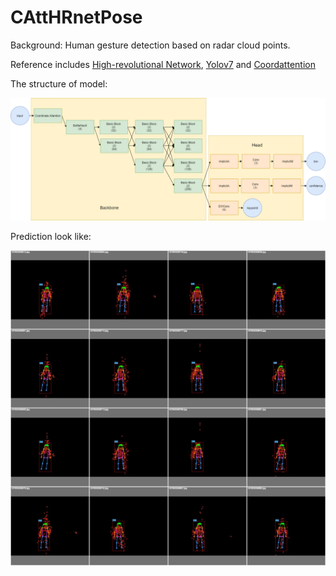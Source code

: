 # CAttHRnetPose

Background: Human gesture detection based on radar cloud points.

Reference includes [High-revolutional Network](https://github.com/HRNet/HigherHRNet-Human-Pose-Estimation), [Yolov7](https://github.com/WongKinYiu/yolov7/tree/pose) and [Coordattention](https://github.com/houqb/CoordAttention?tab=readme-ov-file)

The structure of model:

![image info](./pic/model.png)


Prediction look like:

![image info](./pic/predict.png)

